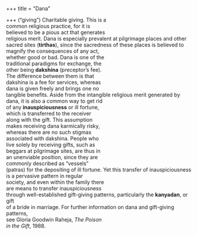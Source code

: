 +++
title = "Dana"

+++
(“giving”) Charitable giving. This is a  
common religious practice, for it is  
believed to be a pious act that generates  
religious merit. Dana is especially prevalent at pilgrimage places and other  
sacred sites (**tirthas**), since the sacredness of these places is believed to magnify the consequences of any act,  
whether good or bad. Dana is one of the  
traditional paradigms for exchange, the  
other being **dakshina** (preceptor’s fee).  
The difference between them is that  
dakshina is a fee for services, whereas  
dana is given freely and brings one no  
tangible benefits. Aside from the intangible religious merit generated by  
dana, it is also a common way to get rid  
of any **inauspiciousness** or ill fortune,  
which is transferred to the receiver  
along with the gift. This assumption  
makes receiving dana karmically risky,  
whereas there are no such stigmas  
associated with dakshina. People who  
live solely by receiving gifts, such as  
beggars at pilgrimage sites, are thus in  
an unenviable position, since they are  
commonly described as “vessels”  
(patras) for the depositing of ill fortune. Yet this transfer of inauspiciousness is a pervasive pattern in regular  
society, and even within the family there  
are means to transfer inauspiciousness  
through well-established gift-giving patterns, particularly the **kanyadan**, or gift  
of a bride in marriage. For further information on dana and gift-giving patterns,  
see Gloria Goodwin Raheja, *The Poison*  
*in the Gift,* 1988.